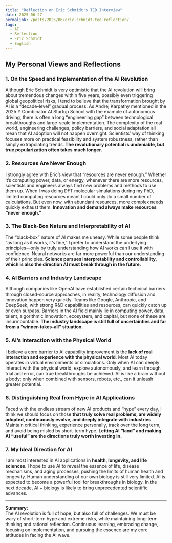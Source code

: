 ```yaml
---
title: "Reflection on Eric Schmidt's TED Interview"
date: 2025-06-27
permalink: /posts/2025/06/eric-schmidt-ted-reflection/
tags:
  - AI
  - Reflection
  - Eric Schmidt
  - English
---
```


## My Personal Views and Reflections

### 1. On the Speed and Implementation of the AI Revolution

Although Eric Schmidt is very optimistic that the AI revolution will bring about tremendous changes within five years, possibly even triggering global geopolitical risks, I tend to believe that the transformation brought by AI is a “decade-level” gradual process. As Andrej Karpathy mentioned in the 2025 Y Combinator AI Startup School with the example of autonomous driving, there is often a long “engineering gap” between technological breakthroughs and large-scale implementation. The complexity of the real world, engineering challenges, policy barriers, and social adaptation all mean that AI adoption will not happen overnight. Scientists’ way of thinking focuses more on practical feasibility and system robustness, rather than simply extrapolating trends. **The revolutionary potential is undeniable, but true popularization often takes much longer.**

### 2. Resources Are Never Enough

I strongly agree with Eric’s view that “resources are never enough.” Whether it’s computing power, data, or energy, whenever there are more resources, scientists and engineers always find new problems and methods to use them up. When I was doing DFT molecular simulations during my PhD, limited computing resources meant I could only do a small number of calculations. But even now, with abundant resources, more complex needs quickly exhaust them. **Innovation and demand always make resources “never enough.”**

### 3. The Black-Box Nature and Interpretability of AI

The “black-box” nature of AI makes me uneasy. While some people think “as long as it works, it’s fine,” I prefer to understand the underlying principles—only by truly understanding how AI works can I use it with confidence. Neural networks are far more powerful than our understanding of their principles. **Science pursues interpretability and controllability, which is also the direction AI must break through in the future.**

### 4. AI Barriers and Industry Landscape

Although companies like OpenAI have established certain technical barriers through closed-source approaches, in reality, technology diffusion and innovation happen very quickly. Teams like Google, Anthropic, and DeepSeek, with strong R&D capabilities and resources, can quickly catch up or even surpass. Barriers in the AI field mainly lie in computing power, data, talent, algorithmic innovation, ecosystem, and capital, but none of these are insurmountable. **The industry landscape is still full of uncertainties and far from a “winner-takes-all” situation.**

### 5. AI’s Interaction with the Physical World

I believe a core barrier to AI capability improvement is the **lack of real interaction and experience with the physical world**. Most AI today operates in virtual environments or simulations. Only when AI can deeply interact with the physical world, explore autonomously, and learn through trial and error, can true breakthroughs be achieved. AI is like a brain without a body; only when combined with sensors, robots, etc., can it unleash greater potential.

### 6. Distinguishing Real from Hype in AI Applications

Faced with the endless stream of new AI products and “hype” every day, I think we should focus on those **that truly solve real problems, are widely adopted, continuously evolve, and deeply integrate with industries**. Maintain critical thinking, experience personally, track over the long term, and avoid being misled by short-term hype. **Letting AI “land” and making AI “useful” are the directions truly worth investing in.**

### 7. My Ideal Direction for AI

I am most interested in AI applications in **health, longevity, and life sciences**. I hope to use AI to reveal the essence of life, disease mechanisms, and aging processes, pushing the limits of human health and longevity. Human understanding of our own biology is still very limited. AI is expected to become a powerful tool for breakthroughs in biology. In the next decade, AI + biology is likely to bring unprecedented scientific advances.

---

**Summary:**  
The AI revolution is full of hope, but also full of challenges. We must be wary of short-term hype and extreme risks, while maintaining long-term thinking and rational reflection. Continuous learning, embracing change, focusing on implementation, and pursuing the essence are my core attitudes in facing the AI wave.